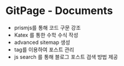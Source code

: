 # GitPage - Documents

- prismjs를 통해 코드 구문 강조
- Katex 를 통한 수학 수식 작성 
- advanced sitemap 생성
- tag를 이용하여 포스트 관리
- js search 를 통해 블로그 포스트 검색 방법 제공